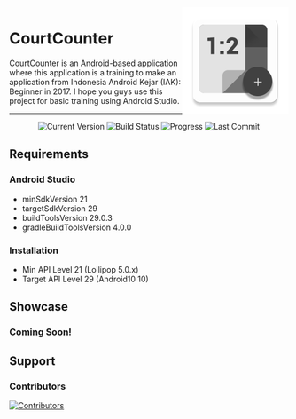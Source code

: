 <img src="https://raw.githubusercontent.com/ArdityoCahyo/CourtCounter/master/app/src/main/res/mipmap-xxxhdpi/ic_launcher.png" align="right" />

# CourtCounter

CourtCounter is an Android-based application where this application is a training to make an application from Indonesia Android Kejar (IAK): Beginner in 2017. I hope you guys use this project for basic training using Android Studio.

<hr/>
<p align="center">
  <img src="https://badgen.net/badge/version/v1.0/blue" title="Current Version" alt="Current Version">
  <img src="https://badgen.net/badge/build/final/green" title="Build Status" alt="Build Status">
  <img src="https://badgen.net/badge/progress/100%25/green" title="Progress" alt="Progress">                                                                                 
  <img src="https://badgen.net/github/last-commit/ArdityoCahyo/CourtCounter" title="Last Commit" alt="Last Commit">                                                                 
</p>
                                                                                                                
## Requirements

### Android Studio
* minSdkVersion 21
* targetSdkVersion 29
* buildToolsVersion 29.0.3
* gradleBuildToolsVersion 4.0.0

### Installation
* Min API Level 21      (Lollipop   5.0.x)
* Target API Level 29   (Android10  10)

## Showcase

### Coming Soon!

## Support

### Contributors

<a href="https://github.com/ArdityoCahyo/CourtCounter/graphs/contributors">
  <img src="https://contributors-img.web.app/image?repo=ArdityoCahyo/CourtCounter" title="Contributors" alt="Contributors"/>
</a>
